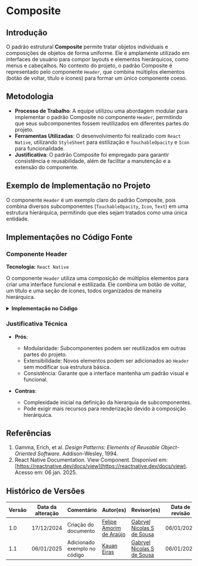 # Composite

## Introdução

O padrão estrutural **Composite** permite tratar objetos individuais e composições de objetos de forma uniforme. Ele é amplamente utilizado em interfaces de usuário para compor layouts e elementos hierárquicos, como menus e cabeçalhos. No contexto do projeto, o padrão Composite é representado pelo componente `Header`, que combina múltiplos elementos (botão de voltar, título e ícones) para formar um único componente coeso.

## Metodologia

- **Processo de Trabalho**: A equipe utilizou uma abordagem modular para implementar o padrão Composite no componente `Header`, permitindo que seus subcomponentes fossem reutilizados em diferentes partes do projeto.
- **Ferramentas Utilizadas**: O desenvolvimento foi realizado com `React Native`, utilizando `StyleSheet` para estilização e `TouchableOpacity` e `Icon` para funcionalidade.
- **Justificativa**: O padrão Composite foi empregado para garantir consistência e reusabilidade, além de facilitar a manutenção e a extensão do componente.

## Exemplo de Implementação no Projeto

O componente `Header` é um exemplo claro do padrão Composite, pois combina diversos subcomponentes (`TouchableOpacity`, `Icon`, `Text`) em uma estrutura hierárquica, permitindo que eles sejam tratados como uma única entidade.

## Implementações no Código Fonte

### Componente Header

**Tecnologia:** `React Native`

O componente `Header` utiliza uma composição de múltiplos elementos para criar uma interface funcional e estilizada. Ele combina um botão de voltar, um título e uma seção de ícones, todos organizados de maneira hierárquica.

<details>
<summary><b>Implementação no Código</b></summary>

![Header Component](./assets/Composite%20-%20Header.png)

</details>

### Justificativa Técnica

- **Prós**:
  - Modularidade: Subcomponentes podem ser reutilizados em outras partes do projeto.
  - Extensibilidade: Novos elementos podem ser adicionados ao `Header` sem modificar sua estrutura básica.
  - Consistência: Garante que a interface mantenha um padrão visual e funcional.

- **Contras**:
  - Complexidade inicial na definição da hierarquia de subcomponentes.
  - Pode exigir mais recursos para renderização devido à composição hierárquica.

## Referências

1. Gamma, Erich, et al. *Design Patterns: Elements of Reusable Object-Oriented Software*. Addison-Wesley, 1994.
2. React Native Documentation. View Component. Disponível em: [https://reactnative.dev/docs/view](https://reactnative.dev/docs/view). Acesso em: 06 jan. 2025.

## Histórico de Versões

| Versão | Data da alteração | Comentário | Autor(es) | Revisor(es) | Data de revisão |
|--------|-----------|-----------|-----------|-------------|-------------|
| 1.0 | 17/12/2024 | Criação do documento | [Felipe Amorim de Araújo](https://github.com/lipeaaraujo) | [Gabryel Nicolas S de Sousa](https://github.com/gabryelns) | 06/01/2025 |
| 1.1 | 06/01/2025 | Adicionado exemplo no código  | [Kauan Eiras](https://github.com/kauaneiras) | [Gabryel Nicolas S de Sousa](https://github.com/gabryelns) | 06/01/2025 |